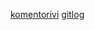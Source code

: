 [komentorivi](https://github.com/karhis/ot-harjoitustyo/blob/master/laskarit/viikko1/komentorivi.txt)
[gitlog](https://github.com/karhis/ot-harjoitustyo/blob/master/laskarit/viikko1/gitlog.txt)
